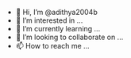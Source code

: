 - 👋 Hi, I’m @adithya2004b
- 👀 I’m interested in ...
- 🌱 I’m currently learning ...
- 💞️ I’m looking to collaborate on ...
- 📫 How to reach me ...

<!---
adithya2004b/adithya2004b is a ✨ special ✨ repository because its `README.md` (this file) appears on your GitHub profile.
You can click the Preview link to take a look at your changes.
--->
